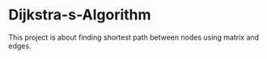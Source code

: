 # Dijkstra-s-Algorithm
This project is about finding shortest path between nodes using matrix and edges.
